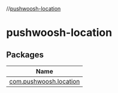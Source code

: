 //[pushwoosh-location](index.md)

# pushwoosh-location

## Packages

| Name |
|---|
| [com.pushwoosh.location](pushwoosh-location/com.pushwoosh.location/index.md) |
